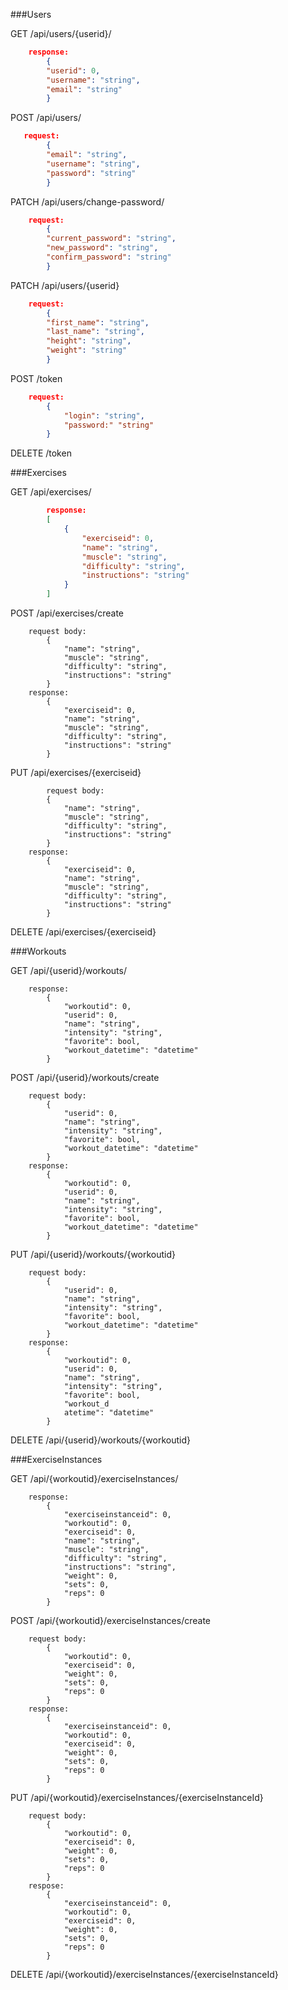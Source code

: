 ###Users

GET  /api/users/{userid}/
```json
    response:
        {
        "userid": 0,
        "username": "string",
        "email": "string"
        }
```

POST /api/users/
```json
   request:
        {
        "email": "string",
        "username": "string",
        "password": "string"
        }
```
PATCH /api/users/change-password/
```json
    request:
        {
        "current_password": "string",
        "new_password": "string",
        "confirm_password": "string"
        }
```
PATCH /api/users/{userid}
```json
    request:
        {
        "first_name": "string",
        "last_name": "string",
        "height": "string",
        "weight": "string"
        }
```
POST /token
```json
    request:
        {
            "login": "string",
            "password:" "string"
        }
```
DELETE /token

###Exercises

GET  /api/exercises/
```json
        response:
        [
            {
                "exerciseid": 0,
                "name": "string",
                "muscle": "string",
                "difficulty": "string",
                "instructions": "string"
            }
        ]
```
POST /api/exercises/create

        request body:
            {
                "name": "string",
                "muscle": "string",
                "difficulty": "string",
                "instructions": "string"
            }
        response:
            {
                "exerciseid": 0,
                "name": "string",
                "muscle": "string",
                "difficulty": "string",
                "instructions": "string"
            }
PUT /api/exercises/{exerciseid}

            request body:
            {
                "name": "string",
                "muscle": "string",
                "difficulty": "string",
                "instructions": "string"
            }
        response:
            {
                "exerciseid": 0,
                "name": "string",
                "muscle": "string",
                "difficulty": "string",
                "instructions": "string"
            }

DELETE /api/exercises/{exerciseid}

###Workouts

GET /api/{userid}/workouts/

        response:
            {
                "workoutid": 0,
                "userid": 0,
                "name": "string",
                "intensity": "string",
                "favorite": bool,
                "workout_datetime": "datetime"
            }

POST /api/{userid}/workouts/create

        request body:
            {
                "userid": 0,
                "name": "string",
                "intensity": "string",
                "favorite": bool,
                "workout_datetime": "datetime"
            }
        response:
            {
                "workoutid": 0,
                "userid": 0,
                "name": "string",
                "intensity": "string",
                "favorite": bool,
                "workout_datetime": "datetime"
            }

PUT /api/{userid}/workouts/{workoutid}

        request body:
            {
                "userid": 0,
                "name": "string",
                "intensity": "string",
                "favorite": bool,
                "workout_datetime": "datetime"
            }
        response:
            {
                "workoutid": 0,
                "userid": 0,
                "name": "string",
                "intensity": "string",
                "favorite": bool,
                "workout_d
                atetime": "datetime"
            }
DELETE /api/{userid}/workouts/{workoutid}

###ExerciseInstances

GET /api/{workoutid}/exerciseInstances/

        response:
            {
                "exerciseinstanceid": 0,
                "workoutid": 0,
                "exerciseid": 0,
                "name": "string",
                "muscle": "string",
                "difficulty": "string",
                "instructions": "string",
                "weight": 0,
                "sets": 0,
                "reps": 0
            }

POST /api/{workoutid}/exerciseInstances/create

        request body:
            {
                "workoutid": 0,
                "exerciseid": 0,
                "weight": 0,
                "sets": 0,
                "reps": 0
            }
        response:
            {
                "exerciseinstanceid": 0,
                "workoutid": 0,
                "exerciseid": 0,
                "weight": 0,
                "sets": 0,
                "reps": 0
            }

PUT /api/{workoutid}/exerciseInstances/{exerciseInstanceId}

        request body:
            {
                "workoutid": 0,
                "exerciseid": 0,
                "weight": 0,
                "sets": 0,
                "reps": 0
            }
        respose:
            {
                "exerciseinstanceid": 0,
                "workoutid": 0,
                "exerciseid": 0,
                "weight": 0,
                "sets": 0,
                "reps": 0
            }
            
DELETE /api/{workoutid}/exerciseInstances/{exerciseInstanceId}
